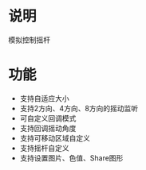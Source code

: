 # 说明

模拟控制摇杆

# 功能

* 支持自适应大小
* 支持2方向、4方向、8方向的摇动监听
* 可自定义回调模式
* 支持回调摇动角度
* 支持可移动区域自定义
* 支持摇杆自定义
* 支持设置图片、色值、Share图形